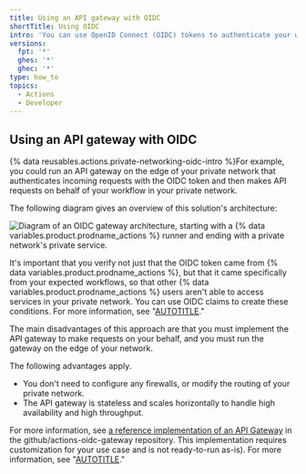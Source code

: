 ```yaml
---
title: Using an API gateway with OIDC
shortTitle: Using OIDC
intro: 'You can use OpenID Connect (OIDC) tokens to authenticate your workflow.'
versions:
  fpt: '*'
  ghes: '*'
  ghec: '*'
type: how_to
topics:
  - Actions
  - Developer
---
```


## Using an API gateway with OIDC

{% data reusables.actions.private-networking-oidc-intro %}For example, you could run an API gateway on the edge of your private network that authenticates incoming requests with the OIDC token and then makes API requests on behalf of your workflow in your private network.

The following diagram gives an overview of this solution's architecture:

![Diagram of an OIDC gateway architecture, starting with a {% data variables.product.prodname_actions %} runner and ending with a private network's private service.](/assets/images/help/actions/actions-oidc-gateway.png)

It's important that you verify not just that the OIDC token came from {% data variables.product.prodname_actions %}, but that it came specifically from your expected workflows, so that other {% data variables.product.prodname_actions %} users aren't able to access services in your private network. You can use OIDC claims to create these conditions. For more information, see "[AUTOTITLE](/actions/deployment/security-hardening-your-deployments/about-security-hardening-with-openid-connect#defining-trust-conditions-on-cloud-roles-using-oidc-claims)."

The main disadvantages of this approach are that you must implement the API gateway to make requests on your behalf, and you must run the gateway on the edge of your network.

The following advantages apply.

- You don't need to configure any firewalls, or modify the routing of your private network.
- The API gateway is stateless and scales horizontally to handle high availability and high throughput.

For more information, see [a reference implementation of an API Gateway](https://github.com/github/actions-oidc-gateway-example) in the github/actions-oidc-gateway repository. This implementation requires customization for your use case and is not ready-to-run as-is). For more information, see "[AUTOTITLE](/actions/deployment/security-hardening-your-deployments/about-security-hardening-with-openid-connect)."

